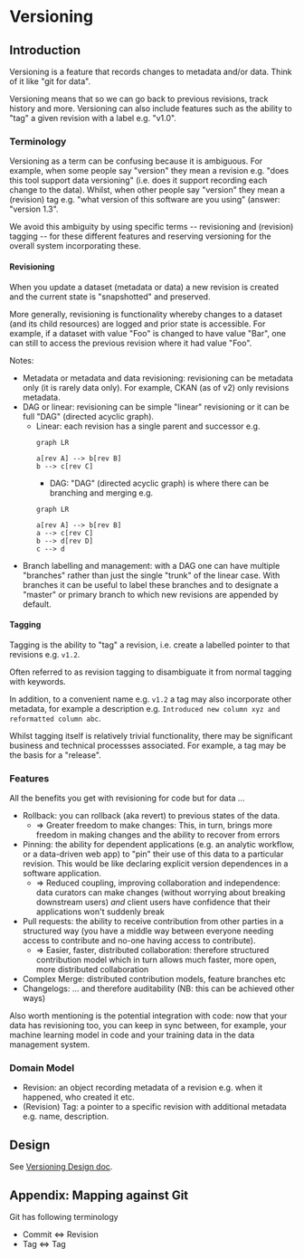# Versioning

## Introduction

Versioning is a feature that records changes to metadata and/or data. Think of it like "git for data".

Versioning means that so we can go back to previous revisions, track history and more. Versioning can also include features such as the ability to "tag" a given revision with a label e.g. "v1.0".

### Terminology

Versioning as a term can be confusing because it is ambiguous. For example, when some people say "version" they mean a revision e.g. "does this tool support data versioning" (i.e. does it support recording each change to the data). Whilst, when other people say "version" they mean a (revision) tag e.g. "what version of this software are you using" (answer: "version 1.3".

We avoid this ambiguity by using specific terms -- revisioning and (revision) tagging -- for these different features and reserving versioning for the overall system incorporating these.

#### Revisioning

When you update a dataset (metadata or data) a new revision is created and the current state is "snapshotted" and preserved.

More generally, revisioning is functionality whereby changes to a dataset (and its child resources) are logged and prior state is accessible. For example, if a dataset with value "Foo" is changed to have value "Bar", one can still to access the previous revision where it had value "Foo".

Notes:

* Metadata or metadata and data revisioning: revisioning can be metadata only (it is rarely data only). For example, CKAN (as of v2) only revisions metadata.
* DAG or linear: revisioning can be simple "linear" revisioning or it can be full "DAG" (directed acyclic graph).
  * Linear: each revision has a single parent and successor e.g.
    ```mermaid
    graph LR

    a[rev A] --> b[rev B]
    b --> c[rev C]
    ```
    * DAG: "DAG" (directed acyclic graph) is where there can be branching and merging e.g.
    ```mermaid
    graph LR

    a[rev A] --> b[rev B]
    a --> c[rev C]
    b --> d[rev D]
    c --> d
    ```
* Branch labelling and management: with a DAG one can have multiple "branches" rather than just the single "trunk" of the linear case. With branches it can be useful to label these branches and to designate a "master" or primary branch to which new revisions are appended by default.

#### Tagging

Tagging is the ability to "tag" a revision, i.e. create a labelled pointer to that revisions e.g. `v1.2`.

Often referred to as revision tagging to disambiguate it from normal tagging with keywords.

In addition, to a convenient name e.g. `v1.2` a tag may also incorporate other metadata, for example a description e.g. `Introduced new column xyz and reformatted column abc`.

Whilst tagging itself is relatively trivial functionality, there may be significant business and technical processses associated. For example, a tag may be the basis for a "release".

### Features

All the benefits you get with revisioning for code but for data ...

* Rollback: you can rollback (aka revert) to previous states of the data.
  * => Greater freedom to make changes: This, in turn, brings more freedom in making changes and the ability to recover from errors
* Pinning: the ability for dependent applications (e.g. an analytic workflow, or a data-driven web app) to "pin" their use of this data to a particular revision. This would be like declaring explicit version dependences in a software application.
  * => Reduced coupling, improving collaboration and independence: data curators can make changes (without worrying about breaking downstream users) *and* client users have confidence that their applications won't suddenly break
* Pull requests: the ability to receive contribution from other parties in a structured way (you have a middle way between everyone needing access to contribute and no-one having access to contribute).
  * => Easier, faster, distributed collaboration: therefore structured contribution model which in turn allows much faster, more open, more distributed collaboration
* Complex Merge: distributed contribution models, feature branches etc
* Changelogs: ... and therefore auditability (NB: this can be achieved other ways)

Also worth mentioning is the potential integration with code: now that your data has revisioning too, you can keep in sync between, for example, your machine learning model in code and your training data in the data management system.

### Domain Model

* Revision: an object recording metadata of a revision e.g. when it happened, who created it etc.
* (Revision) Tag: a pointer to a specific revision with additional metadata e.g. name, description.

## Design

See [Versioning Design doc](./design).

## Appendix: Mapping against Git

Git has following terminology

* Commit <=> Revision
* Tag <=> Tag
